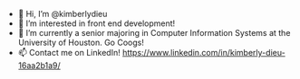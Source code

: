 - 👋 Hi, I’m @kimberlydieu
- 👀 I’m interested in front end development!
- 🌱 I’m currently a senior majoring in Computer Information Systems at the University of Houston. Go Coogs!
- 📫 Contact me on LinkedIn! https://www.linkedin.com/in/kimberly-dieu-16aa2b1a9/

<!---
kimberlydieu/kimberlydieu is a ✨ special ✨ repository because its `README.md` (this file) appears on your GitHub profile.
You can click the Preview link to take a look at your changes.
--->
